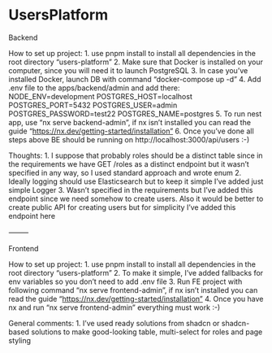 # UsersPlatform
Backend

How to set up project:
	1.	use pnpm install to install all dependencies in the root directory “users-platform”
	2.	Make sure that Docker is installed on your computer, since you will need it to launch PostgreSQL
	3.	In case you’ve installed Docker, launch DB with command “docker-compose up -d”
    4.  Add .env file to the apps/backend/admin and add there:
    NODE_ENV=development
    POSTGRES_HOST=localhost
    POSTGRES_PORT=5432
    POSTGRES_USER=admin
    POSTGRES_PASSWORD=test22
    POSTGRES_NAME=postgres
	5.	To run nest app, use “nx serve backend-admin”, if nx isn’t installed you can read the guide “https://nx.dev/getting-started/installation”
	6.	Once you’ve done all steps above BE should be running on http://localhost:3000/api/users :-)

Thoughts:
	1.	I suppose that probably roles should be a distinct table since in the requirements we have GET /roles as a distinct endpoint but it wasn’t specified in any way, so I used standard approach and wrote enum
	2.	Ideally logging should use Elasticsearch but to keep it simple I’ve added just simple Logger
	3.	Wasn’t specified in the requirements but I’ve added this endpoint since we need somehow to create users.
Also it would be better to create public API for creating users but for simplicity I’ve added this endpoint here

⸻

Frontend

How to set up project:
	1.	use pnpm install to install all dependencies in the root directory “users-platform”
	2.	To make it simple, I’ve added fallbacks for env variables so you don’t need to add .env file
	3.	Run FE project with following command “nx serve frontend-admin”, if nx isn’t installed you can read the guide “https://nx.dev/getting-started/installation”
	4.	Once you have nx and run “nx serve frontend-admin” everything must work :-)

General comments:
	1.	I’ve used ready solutions from shadcn or shadcn-based solutions to make good-looking table, multi-select for roles and page styling
